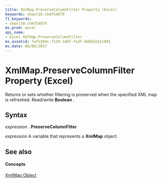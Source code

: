 ```yaml
---
title: XmlMap.PreserveColumnFilter Property (Excel)
keywords: vbaxl10.chm754079
f1_keywords:
- vbaxl10.chm754079
ms.prod: excel
api_name:
- Excel.XmlMap.PreserveColumnFilter
ms.assetid: 7afb204c-7139-1d97-fa3f-0d563e12c891
ms.date: 06/08/2017
---
```



# XmlMap.PreserveColumnFilter Property (Excel)

Returns or sets whether filtering is preserved when the specified XML map is refreshed. Read/write  **Boolean** .


## Syntax

 _expression_ . **PreserveColumnFilter**

 _expression_ A variable that represents a **XmlMap** object.


## See also


#### Concepts


[XmlMap Object](Excel.XmlMap.md)

